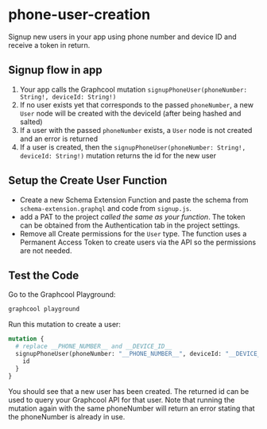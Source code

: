 # phone-user-creation

Signup new users in your app using phone number and device ID and receive a token in return.

## Signup flow in app

1. Your app calls the Graphcool mutation `signupPhoneUser(phoneNumber: String!, deviceId: String!)`
2. If no user exists yet that corresponds to the passed `phoneNumber`, a new `User` node will be created with the deviceId (after being hashed and salted)
3. If a user with the passed `phoneNumber` exists, a `User` node is not created and an error is returned
4. If a user is created, then the `signupPhoneUser(phoneNumber: String!, deviceId: String!)` mutation returns the id for the new user

## Setup the Create User Function

* Create a new Schema Extension Function and paste the schema from `schema-extension.graphql` and code from `signup.js`.
* add a PAT to the project *called the same as your function*. The token can be obtained from the Authentication tab in the project settings.
* Remove all Create permissions for the `User` type. The function uses a Permanent Access Token to create users via the API so the permissions are not needed.

## Test the Code

Go to the Graphcool Playground:

```sh
graphcool playground
```

Run this mutation to create a user:

```graphql
mutation {
  # replace __PHONE_NUMBER__ and __DEVICE_ID__
  signupPhoneUser(phoneNumber: "__PHONE_NUMBER__", deviceId: "__DEVICE_ID__") {
    id
  }
}
```

You should see that a new user has been created. The returned id can be used to query your Graphcool API for that user. Note that running the mutation again with the same phoneNumber will return an error stating that the phoneNumber is already in use.
